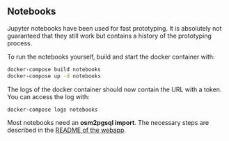## Notebooks

Jupyter notebooks have been used for fast prototyping. It is absolutely not guaranteed that they still work but contains a history of the prototyping process.

To run the notebooks yourself, build and start the docker container with:

```bash
docker-compose build notebooks
docker-compose up -d notebooks
```

The logs of the docker container should now contain the URL with a token. You can access the log with:
```bash
docker-compose logs notebooks
```

Most notebooks need an **osm2pgsql import**. The necessary steps are described in the [README of the webapp](https://github.com/philippks/ma-osm-aoi/tree/master/webapp).
